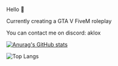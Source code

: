 Hello 👀

Currently creating a GTA V FiveM roleplay

You can contact me on discord: aklox

[![Anurag's GitHub stats](https://github-readme-stats.vercel.app/api?username=Aklox31&theme=merko)](https://github.com/anuraghazra/github-readme-stats)

![Top Langs](https://github-readme-stats.vercel.app/api/top-langs/?username=Aklox31&langs_count=8)
